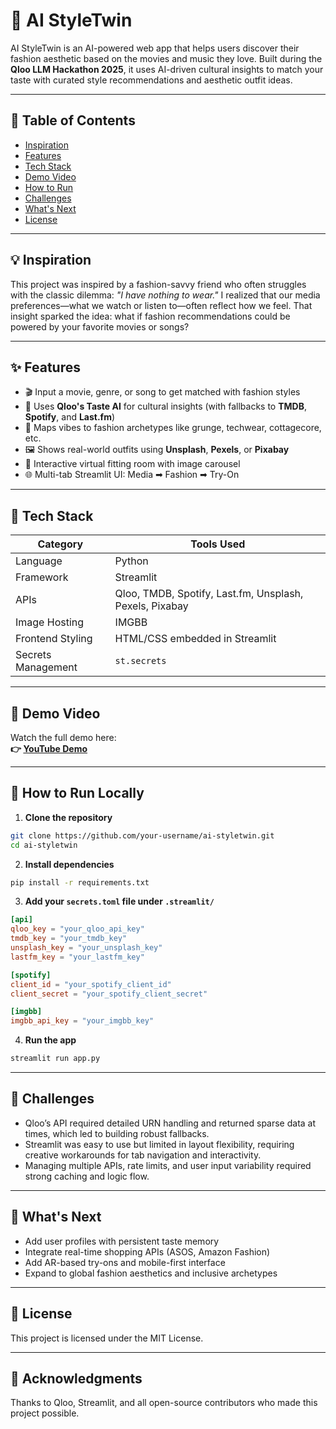 # 👗 AI StyleTwin

AI StyleTwin is an AI-powered web app that helps users discover their fashion aesthetic based on the movies and music they love. Built during the **Qloo LLM Hackathon 2025**, it uses AI-driven cultural insights to match your taste with curated style recommendations and aesthetic outfit ideas.

---

## 📌 Table of Contents

- [Inspiration](#inspiration)
- [Features](#features)
- [Tech Stack](#tech-stack)
- [Demo Video](#demo-video)
- [How to Run](#how-to-run)
- [Challenges](#challenges)
- [What's Next](#whats-next)
- [License](#license)

---

## 💡 Inspiration

This project was inspired by a fashion-savvy friend who often struggles with the classic dilemma: _"I have nothing to wear."_ I realized that our media preferences—what we watch or listen to—often reflect how we feel. That insight sparked the idea: what if fashion recommendations could be powered by your favorite movies or songs?

---

## ✨ Features

- 🎬 Input a movie, genre, or song to get matched with fashion styles
- 🧠 Uses **Qloo's Taste AI** for cultural insights (with fallbacks to **TMDB**, **Spotify**, and **Last.fm**)
- 🧵 Maps vibes to fashion archetypes like grunge, techwear, cottagecore, etc.
- 🖼️ Shows real-world outfits using **Unsplash**, **Pexels**, or **Pixabay**
- 👗 Interactive virtual fitting room with image carousel
- 🌐 Multi-tab Streamlit UI: Media ➡ Fashion ➡ Try-On

---

## 🧰 Tech Stack

| Category     | Tools Used |
|--------------|------------|
| Language     | Python     |
| Framework    | Streamlit  |
| APIs         | Qloo, TMDB, Spotify, Last.fm, Unsplash, Pexels, Pixabay |
| Image Hosting | IMGBB     |
| Frontend Styling | HTML/CSS embedded in Streamlit |
| Secrets Management | `st.secrets` |

---

## 🎥 Demo Video

Watch the full demo here:  
**👉 [YouTube Demo]([https://www.youtube.com/watch?v=YOUR_VIDEO_LINK](https://youtu.be/7uqX9SrTsu8))**

---

## 🚀 How to Run Locally

1. **Clone the repository**
```bash
git clone https://github.com/your-username/ai-styletwin.git
cd ai-styletwin
````

2. **Install dependencies**

```bash
pip install -r requirements.txt
```

3. **Add your `secrets.toml` file under `.streamlit/`**

```toml
[api]
qloo_key = "your_qloo_api_key"
tmdb_key = "your_tmdb_key"
unsplash_key = "your_unsplash_key"
lastfm_key = "your_lastfm_key"

[spotify]
client_id = "your_spotify_client_id"
client_secret = "your_spotify_client_secret"

[imgbb]
imgbb_api_key = "your_imgbb_key"
```

4. **Run the app**

```bash
streamlit run app.py
```

---

## 🧩 Challenges

* Qloo’s API required detailed URN handling and returned sparse data at times, which led to building robust fallbacks.
* Streamlit was easy to use but limited in layout flexibility, requiring creative workarounds for tab navigation and interactivity.
* Managing multiple APIs, rate limits, and user input variability required strong caching and logic flow.

---

## 🔮 What's Next

* Add user profiles with persistent taste memory
* Integrate real-time shopping APIs (ASOS, Amazon Fashion)
* Add AR-based try-ons and mobile-first interface
* Expand to global fashion aesthetics and inclusive archetypes

---

## 📄 License

This project is licensed under the MIT License.

---

## 🙌 Acknowledgments

Thanks to Qloo, Streamlit, and all open-source contributors who made this project possible.


